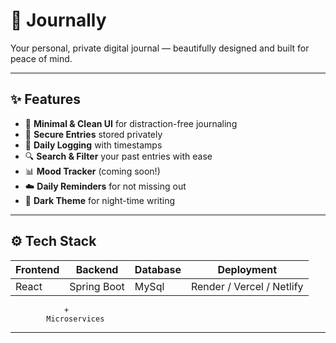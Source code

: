 # 📝 Journally

Your personal, private digital journal — beautifully designed and built for peace of mind.

---

## ✨ Features

- 🌙 **Minimal & Clean UI** for distraction-free journaling
- 🔐 **Secure Entries** stored privately
- 📅 **Daily Logging** with timestamps
- 🔍 **Search & Filter** your past entries with ease
- 📊 **Mood Tracker** (coming soon!)
- ☁️ **Daily Reminders** for not missing out
- 🌙 **Dark Theme** for night-time writing


---

## ⚙️ Tech Stack

| Frontend | Backend  | Database | Deployment |
|----------|----------|----------|------------|
| React    | Spring Boot | MySql | Render / Vercel / Netlify |
                +
            Microservices

---

